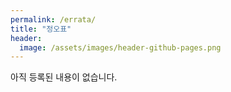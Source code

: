 ```yaml
---
permalink: /errata/
title: "정오표"
header:
  image: /assets/images/header-github-pages.png
---
```


아직 등록된 내용이 없습니다.